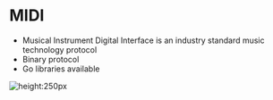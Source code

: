 # MIDI

- Musical Instrument Digital Interface is an industry standard music technology protocol
- Binary protocol
- Go libraries available


![height:250px](img/beatbars.jpeg)